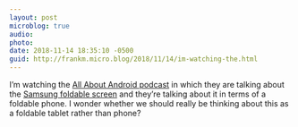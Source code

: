 ```yaml
---
layout: post
microblog: true
audio: 
photo: 
date: 2018-11-14 18:35:10 -0500
guid: http://frankm.micro.blog/2018/11/14/im-watching-the.html
---
```

I’m watching the [All About Android podcast](https://twit.tv/shows/all-about-android) in which they are talking about the [Samsung foldable screen](https://www.theverge.com/2018/11/7/18072514/samsung-foldable-phone-screen-features-photos-sdc-2018) and they’re talking about it in terms of a foldable phone. I wonder whether we should really be thinking about this as a foldable tablet rather than phone?
